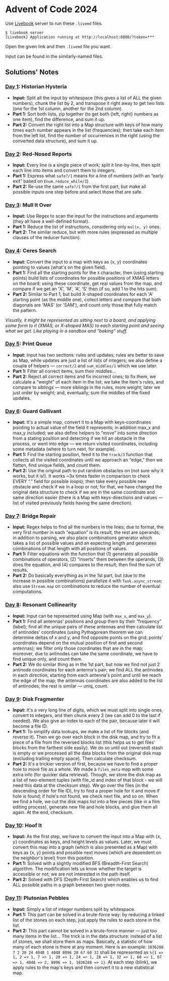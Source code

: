 # Advent of Code 2024

Use [Livebook](https://livebook.dev/) server to run these `.livemd` files.

```console
$ livebook server
[Livebook] Application running at http://localhost:8080/?token=***
```

Open the given link and then `.livemd` file you want.

Input can be found in the similarly-named files.

## Solutions' Notes

### [Day 1](day01.livemd): Historian Hysteria

- **Input:** Split all the input by whitespace (this gives a list of ALL the given numbers), chunk the list by 2, and transpose it right away to get two lists (one for the 1st column, another for the 2nd column).
- **Part 1:** Sort both lists, zip together (to get both {left, right} numbers as one item), find the difference, and sum it up.
- **Part 2:** Convert the right list into a Map structure with keys of how many times each number appears in the list (frequencies); then take each item from the left list, find the number of occurrences in the right (using the converted data structure), and sum it up.

### [Day 2](day02.livemd): Red-Nosed Reports

- **Input:** Every line is a single piece of work; split it line-by-line, then split each line into items and convert them to integers.
- **Part 1:** Express what `safe?/1` means for a line of numbers (with an “early exit” based on `Enum.reduce_while/3`)
- **Part 2:** Re-use the same `safe?/1` from the first part, but make all possible inputs one step before and select those that are safe.

### [Day 3](day03.livemd): Mull It Over

- **Input:** Use Regex to scan the input for the instructions and arguments (they all have a well-defined format).
- **Part 1:** Reduce the list of instructions, considering only `mul(x, y)` ones.
- **Part 2:** The similar reduce, but with more rules (expressed as multiple clauses of the reducer function).

### [Day 4](day04.livemd): Ceres Search

- **Input:** Convert the input to a map with keys as {x, y} coordinates pointing to values (what's on the given field).
- **Part 1:** Find all the starting points for the `X` character, then (using starting points) build lists of coordinates for possible positions of XMAS letters on the board; using these coordinate, get real values from the map, and compare if we get an 'X', 'M', 'A', 'S' then (if so, add 1 to the hits sum).
- **Part 2:** Similar to Part 1, but build X-shaped coordinates for each 'A' starting point (as the middle one), collect letters and compare that both diagonals are 'MAS' (or 'SAM'), and count only those that fully match the pattern.

_Visually, it might be represented as sitting next to a board, and applying some form to it (XMAS, or X-shaped MAS) to each starting point and seeing what we get. Like playing in a sandbox and “baking” stuff._

### [Day 5](day05.livemd): Print Queue

- **Input:** Input has two sections: rules and updates; rules are better to save as Map, while updates are just a list of lists of integers; we also define a couple of helpers — `correct/2` and `sum_middles/1` which we use later.
- **Part 1:** Filter all correct items, sum their middles…
- **Part 2:** Reject all correct items and fix incorrect ones; to fix them, we calculate a “weight” of each item in the list; we take the item's rules, and compare to siblings — more siblings in the rules, more weight; later we just order by weight; and, eventually, sum the middles of the fixed updates.

### [Day 6](day06.livemd): Guard Gallivant

- **Input:** It's a simple map, convert it to a Map with keys-coordinates pointing to actual value of the field it represents; in addition max_x and max_y included; we also define helpers to “move” into some direction from a stating position and detecting if we hit an obstacle in the process, or went into edge — we return visited coordinates, including some metadata (where to turn next, for example).
- **Part 1:** Find the starting position, feed it to the `track/3` function that collects all the visited coordinates until we approach an “edge,”  then we flatten, find unique fields, and count them.
- **Part 2:** Use the original path to put random obstacles on (not sure why it works, but it is!). It works ~3x times faster in comparison to check EVERY “.” field for possible loops); then take every possible new obstacle and check if we in a loop or not; for that, we have changed the original data structure to check if we are in the same coordinate and same direction easier (there is a Map with keys-directions and values — list of visited previously fields having the same direction).

### [Day 7](day07.livemd): Bridge Repair

- **Input:** Regex helps to find all the numbers in the lines; due to format, the very first number in each “equation” is its result, the rest are operands; in addition to parsing, we also place combinations generator which takes a list of possible values and an expecting length and generates combinations of that length with all positions of values.
- **Part 1:** Filter equations with the function that (1) generates all possible combinations of operators, (2) “inserts” them between the operands, (3) does the equation, and (4) compares to the result; then find the sum of results.
- **Part 2:** Do basically everything as in the 1st part, but (due to the increase in possible combinations) parallelize it with `Task.async_stream`; also use `Stream.map` on combinations to reduce the number of eventual computations.

### [Day 8](day08.livemd): Resonant Collinearity

- **Input:** Input can be represented using Map (with `max_x`, and `max_y`).
- **Part 1:** Find all antennas' positions and group them by their “frequency” (label); find all the unique pairs of these antennas and then calculate list of antinodes' coordinates (using Pythagorean theorem we can determine deltas of x and y, and find opposite points on the grid; points' coordinates depend on the mutual position of first and second antennas); we filter only those coordinates that are in the map; moreover, due to antinodes can take the same coordinate, we have to find unique only, and count them.
- **Part 2:** We do similar thing as in the 1st part, but now we find not just 2 antinode coordinates for each antenna's pair; we find ALL the antinodes in each direction, starting from each antenna's point and until we reach the edge of the map; the antennas coordinates are also added to the list of antinodes; the rest is similar — uniq, count.

### [Day 9](day09.livemd): Disk Fragmenter

- **Input:** It's a very long line of digits, which we must split into single ones, convert to integers, and then chunk every 2 (we can add 0 to the last if needed). We also give an index to each of the pair, because later it will become a file ID.
- **Part 1:** To simplify data lookups, we make a list of file blocks (and reverse it). Then we go over each block in the disk map, and try to fit a piece of a file from the reversed blocks list (this helps us to get files' blocks from the farthest side easily). We do so until out (reversed) stash is empty or we processed all the data blocks from the original disk map (excluding trailing empty space). Then calculate checksum.
- **Part 2:** It's a trickier version of first, because we have to find a proper hole to move file as a whole. We made a `files_meta` map with some extra info (for quicker data retrieval). Though, we store the disk map as a list of two-element tuples (with file_id and index of that block - we will need this data at the checksum step). We go over the files (in the descending order for file ID), try to find a proper hole for it and move if hole is found; if hole's not found, we check next file, and so on. When we find a hole, we cut the disk maps list into a few pieces (like in a film editing process), generate new file and hole blocks, and glue them all again. At the end, checksum.

### [Day 10](day10.livemd): Hoof It

- **Input:** As the first step, we have to convert the input into a Map with {x, y} coordinates as keys, and height levels as values. Later, we must convert this map into a graph (which is also presented as a Map) with keys as {x, y} points and possible next moves (which are dependent on the neighbor's level) from this position.
- **Part 1:** Solved with a slightly modified BFS (Breadth-First Search) algorithm. The modification lets us know whether the target is accessible or not; we are not interested in the path itself.
- **Part 2:** Solved with DFS (Depth-First Search) which enables us to find ALL possible paths in a graph between two given nodes.

### [Day 11](day11.livemd): Plutonian Pebbles

- **Input:** Simply a list of integer numbers split by whitespace.
- **Part 1:** This part can be solved in a brute-force way: by reducing a linked list of the stones on each step, just apply the rules to each stone in the list.
- **Part 2:** This part cannot be solved in a brute-force manner — just too many items in the list… The trick is in the data structure: instead of a list of stones, we shall store them as maps. Basically, a statistic of how many of each stone is there at any moment. Here is an example: `1036288 7 2 20 24 4048 1 4048 8096 28 67 60 32` shall be represented as `%{1 => 1, 2 => 1, 7 => 1, 20 => 1, 24 => 1, 28 => 1, 32 => 1, 60 => 1, 67 => 1, 4048 => 2, 8096 => 1, 1036288 => 1}`. At each step (blink), we apply rules to the map's keys and then convert it to a new statistical map.
